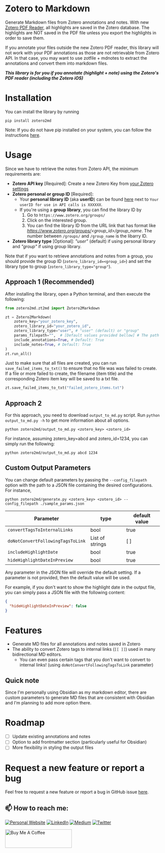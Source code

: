 # Zotero to Markdown

Generate Markdown files from Zotero annotations and notes. 
With new [Zotero PDF Reader](https://www.zotero.org/support/pdf_reader_preview), all highlights are saved in the Zotero database.
The highlights are NOT saved in the PDF file unless you export the highlights in order to save them.

If you annotate your files outside the new Zotero PDF reader, this library will not work with your PDF annotations as those are not retrievable from Zotero API.
In that case, you may want to use zotfile + mdnotes to extract the annotations and convert them into markdown files.

**_This library is for you if you annotate (highlight + note) using the Zotero's PDF reader (including the Zotero iOS)_**

# Installation 
You can install the library by running 
```shell
pip install zotero2md
```

Note: If you do not have pip installed on your system, you can follow the instructions [here](https://pip.pypa.io/en/stable/installation/).

# Usage
Since we have to retrieve the notes from Zotero API, the minimum requirements are:
* **Zotero API key** [Required]: Create a new Zotero Key from [your Zotero settings](https://www.zotero.org/settings/key)
* **Zotero personal or group ID** [Required]: 
    * Your **personal library ID** (aka **userID**) can be found [here](https://www.zotero.org/settings/key) next to `Your userID for use in API calls is XXXXXX`.
    * If you're using a **group library**, you can find the library ID by 
        1. Go to `https://www.zotero.org/groups/`
        2. Click on the interested group.
        3. You can find the library ID from the URL link that has format like *https://www.zotero.org/groups/<group_id>/group_name*. The number between `/groups/` and `/group_name` is the libarry ID. 
* **Zotero library type** [Optional]: *"user"* (default) if using personal library and *"group"* if using group library.

Note that if you want to retrieve annotations and notes from a group, you should provide the group ID (`zotero_library_id=<group_id>`) and set the library type to group (`zotero_library_type="group"`).

## Approach 1 (Recommended)
After installing the library, open a Python terminal, and then execute the following:
```python 
from zotero2md.zt2md import Zotero2Markdown

zt = Zotero2Markdown(
    zotero_key="your_zotero_key",  
    zotero_library_id="your_zotero_id", 
    zotero_library_type="user", # "user" (default) or "group"
    params_filepath="",  # [Default values provided bellow] # The path to JSON file containing the custom parameters (See Section Custom Output Parameters).
    include_annotations=True, # Default: True
    include_notes=True, # Default: True
)
zt.run_all()
```
Just to make sure that all files are created, you can run `save_failed_items_to_txt()` to ensure that no file was 
was failed to create. If a file or more failed to create, the filename (item title) and the corresponding Zotero 
item key will be saved to a txt file. 
```python
zt.save_failed_items_to_txt("failed_zotero_items.txt")
```

## Approach 2
For this approach, you need to download `output_to_md.py` script. 
Run `python output_to_md.py -h` to get more information about all options. 
```shell
python zotero2md/output_to_md.py <zotero_key> <zotero_id>
```

For instance, assuming zotero_key=abcd and zotero_id=1234, you can simply run the following:
```shell
python zotero2md/output_to_md.py abcd 1234
```


## Custom Output Parameters
You can change default parameters by passing the `--config_filepath` option with the path to a
JSON file containing the desired configurations. For instance,

```shell
python zotero2md/generate.py <zotero_key> <zotero_id> --config_filepath ./sample_params.json
```

| Parameter                         | type            | default value |
|-----------------------------------|-----------------|---------------|
| `convertTagsToInternalLinks`      | bool            | true          |
| `doNotConvertFollowingTagsToLink` | List of strings | \[ \]         |
| `includeHighlightDate`            | bool            | true          |
| `hideHighlightDateInPreview`      | bool            | true          |


Any parameter in the JSON file will override the default setting. 
If a parameter is not provided, then the default value will be used. 

For example, if you don't want to show the highlight date in the output file, you can simply pass
a JSON file with the following content:
```json
{
  "hideHighlightDateInPreview": false
}
```

# Features
- Generate MD files for all annotations and notes saved in Zotero
- The ability to convert Zotero tags to internal links (`[[ ]]`) used in many bidirectional MD editors.
  - You can even pass certain tags that you don't want to convert to internal links! (using `doNotConvertFollowingTagsToLink` parameter)

## Quick note
Since I'm personally using Obsidian as my markdown editor, there are custom parameters to generate MD files that are consistent with Obsidian and I'm planning to add more option there. 


# Roadmap
- [ ] Update existing annotations and notes
- [ ] Option to add frontmatter section (particularly useful for Obsidian)
- [ ] More flexibility in styling the output files 

# Request a new feature or report a bug
Feel free to request a new feature or report a bug in GitHub issue [here](https://github.com/e-alizadeh/Zotero2MD/issues).

## 📫 How to reach me:
<a href="https://ealizadeh.com" target="_blank"><img alt="Personal Website" src="https://img.shields.io/badge/Personal%20Website-%2312100E.svg?&style=for-the-badge&logoColor=white" /></a>
<a href="https://www.linkedin.com/in/alizadehesmaeil/" target="_blank"><img alt="LinkedIn" src="https://img.shields.io/badge/linkedin-%230077B5.svg?&style=for-the-badge&logo=linkedin&logoColor=white" /></a>
<a href="https://medium.com/@ealizadeh" target="_blank"><img alt="Medium" src="https://img.shields.io/badge/medium-%2312100E.svg?&style=for-the-badge&logo=medium&logoColor=white" /></a>
<a href="https://twitter.com/intent/follow?screen_name=es_alizadeh&tw_p=followbutton" target="_blank"><img alt="Twitter" src="https://img.shields.io/badge/twitter-%231DA1F2.svg?&style=for-the-badge&logo=twitter&logoColor=white" /></a>

<a href="https://www.buymeacoffee.com/ealizadeh" target="_blank"><img src="https://cdn.buymeacoffee.com/buttons/v2/default-blue.png" alt="Buy Me A Coffee" style="height: 60px !important;width: 217px !important;" ></a>